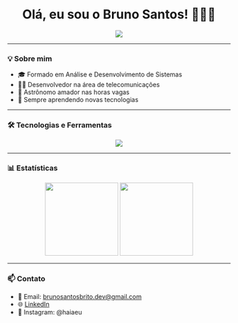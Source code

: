 <h1 align="center">Olá, eu sou o Bruno Santos! 👨‍💻🚀</h1>

<p align="center">
  <img src="https://readme-typing-svg.herokuapp.com?font=Fira+Code&size=22&pause=1000&color=00A6FB&center=true&vCenter=true&width=435&lines=Desenvolvedor+Web+e+Mobile;Bem-vindo+ao+meu+GitHub!">
</p>

---

### 💡 Sobre mim

- 🎓 Formado em Análise e Desenvolvimento de Sistemas  
- 👨‍💼 Desenvolvedor na área de telecomunicações 
- 🌌 Astrônomo amador nas horas vagas  
- 🧠 Sempre aprendendo novas tecnologias

---

### 🛠️ Tecnologias e Ferramentas

<p align="center">
  <img src="https://skillicons.dev/icons?i=react,nodejs,mysql,js,html,css,figma,github,vscode" />
</p>

---

### 📊 Estatísticas

<p align="center">
  <img src="https://github-readme-stats.vercel.app/api?username=brunosantos&show_icons=true&theme=tokyonight" height="165" />
  <img src="https://github-readme-streak-stats.herokuapp.com/?user=brunosantos&theme=tokyonight" height="165"/>
</p>

---

### 📫 Contato

- 📧 Email: brunosantosbrito.dev@gmail.com  
- 🌐 [LinkedIn](www.linkedin.com/in/brunoso0)  
- 📱 Instagram: @haiaeu
